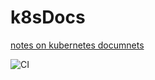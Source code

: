 # k8sDocs
[notes on kubernetes documnets](https://lostsquirrel.github.io/k8sDocs/docs/concepts/)

![CI](https://github.com/lostsquirrel/k8sDocs/workflows/CI/badge.svg?branch=master)
